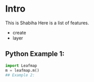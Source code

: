 
# Intro
This is Shabiha
Here is a list of features. 
- create
- layer

## Python Example 1:
```Python
import Leafmap
m = leafmap.m()
## Example 2:

